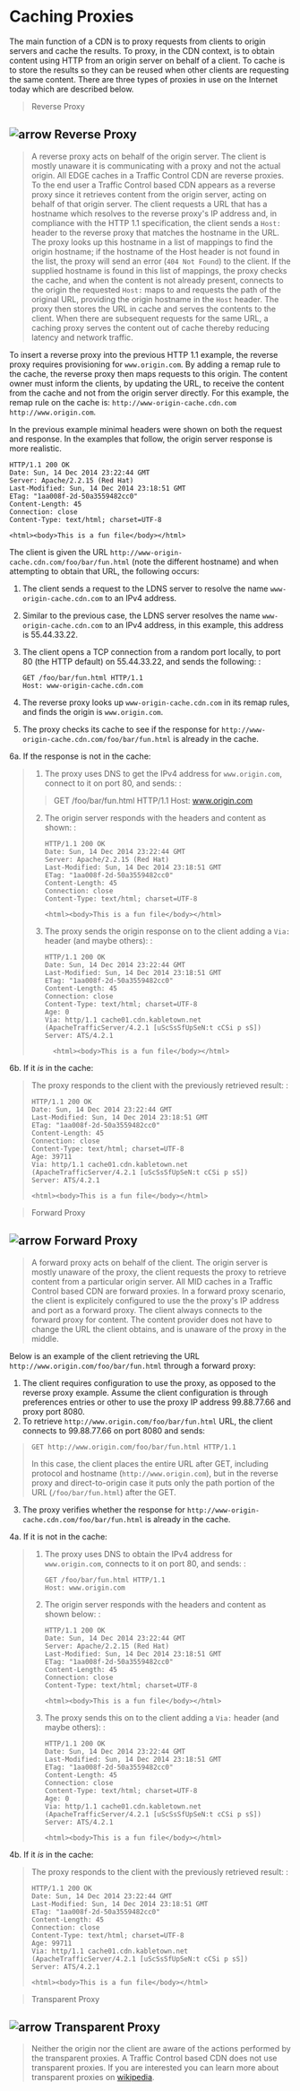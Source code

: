Caching Proxies
===============

The main function of a CDN is to proxy requests from clients to origin
servers and cache the results. To proxy, in the CDN context, is to
obtain content using HTTP from an origin server on behalf of a client.
To cache is to store the results so they can be reused when other
clients are requesting the same content. There are three types of
proxies in use on the Internet today which are described below.

> Reverse Proxy

![arrow](fwda.png) Reverse Proxy
--------------------------------

> A reverse proxy acts on behalf of the origin server. The client is
> mostly unaware it is communicating with a proxy and not the actual
> origin. All EDGE caches in a Traffic Control CDN are reverse proxies.
> To the end user a Traffic Control based CDN appears as a reverse proxy
> since it retrieves content from the origin server, acting on behalf of
> that origin server. The client requests a URL that has a hostname
> which resolves to the reverse proxy's IP address and, in compliance
> with the HTTP 1.1 specification, the client sends a `Host:` header to
> the reverse proxy that matches the hostname in the URL. The proxy
> looks up this hostname in a list of mappings to find the origin
> hostname; if the hostname of the Host header is not found in the list,
> the proxy will send an error (`404 Not Found`) to the client. If the
> supplied hostname is found in this list of mappings, the proxy checks
> the cache, and when the content is not already present, connects to
> the origin the requested `Host:` maps to and requests the path of the
> original URL, providing the origin hostname in the `Host` header. The
> proxy then stores the URL in cache and serves the contents to the
> client. When there are subsequent requests for the same URL, a caching
> proxy serves the content out of cache thereby reducing latency and
> network traffic.

To insert a reverse proxy into the previous HTTP 1.1 example, the
reverse proxy requires provisioning for `www.origin.com`. By adding a
remap rule to the cache, the reverse proxy then maps requests to this
origin. The content owner must inform the clients, by updating the URL,
to receive the content from the cache and not from the origin server
directly. For this example, the remap rule on the cache is:
`http://www-origin-cache.cdn.com http://www.origin.com`.

<div class="admonition note">

In the previous example minimal headers were shown on both the request
and response. In the examples that follow, the origin server response is
more realistic.

</div>

    HTTP/1.1 200 OK
    Date: Sun, 14 Dec 2014 23:22:44 GMT
    Server: Apache/2.2.15 (Red Hat)
    Last-Modified: Sun, 14 Dec 2014 23:18:51 GMT
    ETag: "1aa008f-2d-50a3559482cc0"
    Content-Length: 45
    Connection: close
    Content-Type: text/html; charset=UTF-8

    <html><body>This is a fun file</body></html>

The client is given the URL
`http://www-origin-cache.cdn.com/foo/bar/fun.html` (note the different
hostname) and when attempting to obtain that URL, the following occurs:

1.  The client sends a request to the LDNS server to resolve the name
    `www-origin-cache.cdn.com` to an IPv4 address.
2.  Similar to the previous case, the LDNS server resolves the name
    `www-origin-cache.cdn.com` to an IPv4 address, in this example, this
    address is 55.44.33.22.
3.  The client opens a TCP connection from a random port locally, to
    port 80 (the HTTP default) on 55.44.33.22, and sends the following:
    :

        GET /foo/bar/fun.html HTTP/1.1
        Host: www-origin-cache.cdn.com

4.  The reverse proxy looks up `www-origin-cache.cdn.com` in its remap
    rules, and finds the origin is `www.origin.com`.
5.  The proxy checks its cache to see if the response for
    `http://www-origin-cache.cdn.com/foo/bar/fun.html` is already in the
    cache.

6a. If the response is not in the cache:

> 1.  The proxy uses DNS to get the IPv4 address for `www.origin.com`,
>     connect to it on port 80, and sends: :
>
> > GET /foo/bar/fun.html HTTP/1.1 Host: www.origin.com
>
> 2.  The origin server responds with the headers and content as shown:
>     :
>
>         HTTP/1.1 200 OK
>         Date: Sun, 14 Dec 2014 23:22:44 GMT
>         Server: Apache/2.2.15 (Red Hat)
>         Last-Modified: Sun, 14 Dec 2014 23:18:51 GMT
>         ETag: "1aa008f-2d-50a3559482cc0"
>         Content-Length: 45
>         Connection: close
>         Content-Type: text/html; charset=UTF-8
>
>         <html><body>This is a fun file</body></html>
>
> 3.  The proxy sends the origin response on to the client adding a
>     `Via:` header (and maybe others): :
>
>         HTTP/1.1 200 OK
>         Date: Sun, 14 Dec 2014 23:22:44 GMT
>         Last-Modified: Sun, 14 Dec 2014 23:18:51 GMT
>         ETag: "1aa008f-2d-50a3559482cc0"
>         Content-Length: 45
>         Connection: close
>         Content-Type: text/html; charset=UTF-8
>         Age: 0
>         Via: http/1.1 cache01.cdn.kabletown.net (ApacheTrafficServer/4.2.1 [uScSsSfUpSeN:t cCSi p sS])
>         Server: ATS/4.2.1
>
>           <html><body>This is a fun file</body></html>
>
6b. If it *is* in the cache:

> The proxy responds to the client with the previously retrieved result:
> :
>
>     HTTP/1.1 200 OK
>     Date: Sun, 14 Dec 2014 23:22:44 GMT
>     Last-Modified: Sun, 14 Dec 2014 23:18:51 GMT
>     ETag: "1aa008f-2d-50a3559482cc0"
>     Content-Length: 45
>     Connection: close
>     Content-Type: text/html; charset=UTF-8
>     Age: 39711
>     Via: http/1.1 cache01.cdn.kabletown.net (ApacheTrafficServer/4.2.1 [uScSsSfUpSeN:t cCSi p sS])
>     Server: ATS/4.2.1
>
>     <html><body>This is a fun file</body></html>

> Forward Proxy

![arrow](fwda.png) Forward Proxy
--------------------------------

> A forward proxy acts on behalf of the client. The origin server is
> mostly unaware of the proxy, the client requests the proxy to retrieve
> content from a particular origin server. All MID caches in a Traffic
> Control based CDN are forward proxies. In a forward proxy scenario,
> the client is explicitely configured to use the the proxy's IP address
> and port as a forward proxy. The client always connects to the forward
> proxy for content. The content provider does not have to change the
> URL the client obtains, and is unaware of the proxy in the middle.

Below is an example of the client retrieving the URL
`http://www.origin.com/foo/bar/fun.html` through a forward proxy:

1.  The client requires configuration to use the proxy, as opposed to
    the reverse proxy example. Assume the client configuration is
    through preferences entries or other to use the proxy IP address
    99.88.77.66 and proxy port 8080.
2.  To retrieve `http://www.origin.com/foo/bar/fun.html` URL, the client
    connects to 99.88.77.66 on port 8080 and sends:

>     GET http://www.origin.com/foo/bar/fun.html HTTP/1.1
>
> <div class="admonition note">
>
> In this case, the client places the entire URL after GET, including
> protocol and hostname (`http://www.origin.com`), but in the reverse
> proxy and direct-to-origin case it puts only the path portion of the
> URL (`/foo/bar/fun.html`) after the GET.
>
> </div>

3.  The proxy verifies whether the response for
    `http://www-origin-cache.cdn.com/foo/bar/fun.html` is already in the
    cache.

4a. If it is not in the cache:

> 1.  The proxy uses DNS to obtain the IPv4 address for
>     `www.origin.com`, connects to it on port 80, and sends: :
>
>         GET /foo/bar/fun.html HTTP/1.1
>         Host: www.origin.com
>
> 2.  The origin server responds with the headers and content as shown
>     below: :
>
>         HTTP/1.1 200 OK
>         Date: Sun, 14 Dec 2014 23:22:44 GMT
>         Server: Apache/2.2.15 (Red Hat)
>         Last-Modified: Sun, 14 Dec 2014 23:18:51 GMT
>         ETag: "1aa008f-2d-50a3559482cc0"
>         Content-Length: 45
>         Connection: close
>         Content-Type: text/html; charset=UTF-8
>
>         <html><body>This is a fun file</body></html>
>
> 3.  The proxy sends this on to the client adding a `Via:` header (and
>     maybe others): :
>
>         HTTP/1.1 200 OK
>         Date: Sun, 14 Dec 2014 23:22:44 GMT
>         Last-Modified: Sun, 14 Dec 2014 23:18:51 GMT
>         ETag: "1aa008f-2d-50a3559482cc0"
>         Content-Length: 45
>         Connection: close
>         Content-Type: text/html; charset=UTF-8
>         Age: 0
>         Via: http/1.1 cache01.cdn.kabletown.net (ApacheTrafficServer/4.2.1 [uScSsSfUpSeN:t cCSi p sS])
>         Server: ATS/4.2.1
>
>         <html><body>This is a fun file</body></html>
>
4b. If it *is* in the cache:

> The proxy responds to the client with the previously retrieved result:
> :
>
>     HTTP/1.1 200 OK
>     Date: Sun, 14 Dec 2014 23:22:44 GMT
>     Last-Modified: Sun, 14 Dec 2014 23:18:51 GMT
>     ETag: "1aa008f-2d-50a3559482cc0"
>     Content-Length: 45
>     Connection: close
>     Content-Type: text/html; charset=UTF-8
>     Age: 99711
>     Via: http/1.1 cache01.cdn.kabletown.net (ApacheTrafficServer/4.2.1 [uScSsSfUpSeN:t cCSi p sS])
>     Server: ATS/4.2.1
>
>     <html><body>This is a fun file</body></html>

> Transparent Proxy

![arrow](fwda.png) Transparent Proxy
------------------------------------

> Neither the origin nor the client are aware of the actions performed
> by the transparent proxies. A Traffic Control based CDN does not use
> transparent proxies. If you are interested you can learn more about
> transparent proxies on
> [wikipedia](http://en.wikipedia.org/wiki/Proxy_server#Transparent_proxy).
